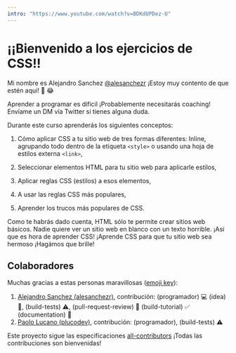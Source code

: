 ```yaml
---
intro: "https://www.youtube.com/watch?v=BDKdUPDez-U"
---
```


# ¡¡Bienvenido a los ejercicios de CSS!!

Mi nombre es Alejandro Sanchez [@alesanchezr](https://twitter.com/alesanchezr) ¡Estoy muy contento de que estén aquí! 🎉 😂

Aprender a programar es dificil ¡Probablemente necesitarás coaching! Envíame un DM vía Twitter si tienes alguna duda.

Durante este curso aprenderás los siguientes conceptos:

1. Cómo aplicar CSS a tu sitio web de tres formas diferentes:
Inline, agrupando todo dentro de la etiqueta `<style>` o usando una hoja de estilos externa `<link>`,

2. Seleccionar elementos HTML para tu sitio web para aplicarle estilos,

3. Aplicar reglas CSS (estilos) a esos elementos,

4. A usar las reglas CSS más populares,

5. Aprender los trucos más populares de CSS.

Como te habrás dado cuenta, HTML sólo te permite crear sitios web básicos. Nadie quiere ver un sitio web en blanco con un texto horrible. ¡Así que es hora de aprender CSS! ¡Aprende CSS para que tu sitio web sea hermoso ¡Hagámos que brille!

## Colaboradores

Muchas gracias a estas personas maravillosas ([emoji key](https://github.com/kentcdodds/all-contributors#emoji-key)):

1. [Alejandro Sanchez (alesanchezr)](https://github.com/alesanchezr), contribución: (programador) :computer: (idea) 🤔, (build-tests) :warning:, (pull-request-review) :eyes: (build-tutorial) :white_check_mark: (documentation) :book:
1. [Paolo Lucano (plucodev)](https://github.com/plucodev), contribución: (programador), (build-tests) :warning:

Este proyecto sigue las especificaciones
[all-contributors](https://github.com/kentcdodds/all-contributors)
 ¡Todas las contribuciones son bienvenidas!

